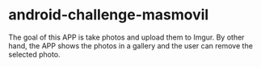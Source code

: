 # android-challenge-masmovil
The goal of this APP is take photos and upload them to Imgur. By other hand, the APP shows the photos in a gallery and the user can remove the selected photo. 
